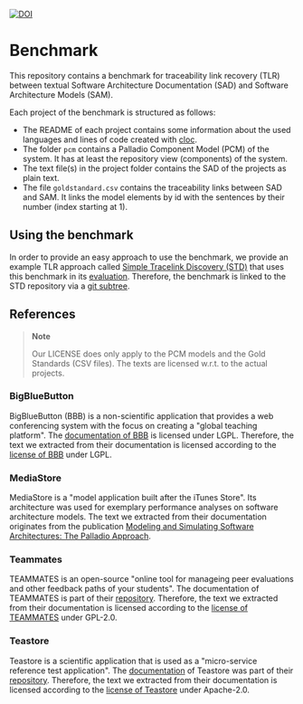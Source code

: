 [![DOI](https://zenodo.org/badge/DOI/10.5281/zenodo.6966831.svg)](https://doi.org/10.5281/zenodo.6966831)

# Benchmark
This repository contains a benchmark for traceability link recovery (TLR) between textual Software Architecture Documentation (SAD) and Software Architecture Models (SAM).

Each project of the benchmark is structured as follows:

* The README of each project contains some information about the used languages and lines of code created with [cloc](https://github.com/AlDanial/cloc).
* The folder `pcm` contains a Palladio Component Model (PCM) of the system. It has at least the repository view (components) of the system.
* The text file(s) in the project folder contains the SAD of the projects as plain text.
* The file `goldstandard.csv` contains the traceability links between SAD and SAM. It links the model elements by id with the sentences by their number (index starting at 1).

## Using the benchmark
In order to provide an easy approach to use the benchmark, we provide an example TLR approach called [Simple Tracelink Discovery (STD)](https://github.com/ArDoCo/SimpleTracelinkDiscovery/) that uses this benchmark in its [evaluation](https://github.com/ArDoCo/SimpleTracelinkDiscovery/tree/main/src/test/java/io/github/ardoco/simpletracelinkdiscovery/eval).
Therefore, the benchmark is linked to the STD repository via a [git subtree](https://github.com/ArDoCo/SimpleTracelinkDiscovery/tree/main/src/test/resources/benchmark).

## References
> **Note**
>
> Our LICENSE does only apply to the PCM models and the Gold Standards (CSV files). The texts are licensed w.r.t. to the actual projects.

### BigBlueButton
BigBlueButton (BBB) is a non-scientific application that provides a web conferencing system with the focus on creating a "global teaching platform".
The [documentation of BBB](https://docs.bigbluebutton.org/2.4/architecture.html) is licensed under LGPL.
Therefore, the text we extracted from their documentation is licensed according to the [license of BBB](https://bigbluebutton.org/open-source-project/open-source-license/) under LGPL.

### MediaStore
MediaStore is a "model application built after the iTunes Store".
Its architecture was used for exemplary performance analyses on software architecture models.
The text we extracted from their documentation originates from the publication [Modeling and Simulating Software Architectures: The Palladio Approach](https://books.google.de/books?id=g6BSDQAAQBAJ).

### Teammates
TEAMMATES is an open-source "online tool for manageing peer evaluations and other feedback paths of your students".
The documentation of TEAMMATES is part of their [repository](https://github.com/TEAMMATES/teammates).
Therefore, the text we extracted from their documentation is licensed according to the [license of TEAMMATES](https://github.com/TEAMMATES/teammates/blob/master/LICENSE) under GPL-2.0.

### Teastore
Teastore is a scientific application that is used as a "micro-service reference test application".
The [documentation](https://web.archive.org/web/20201102180945/https://github.com/DescartesResearch/teastore/wiki/Services) of Teastore was part of their [repository](https://github.com/DescartesResearch/teastore).
Therefore, the text we extracted from their documentation is licensed according to the [license of Teastore](https://github.com/DescartesResearch/TeaStore/blob/master/README.md) under Apache-2.0.
